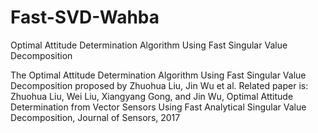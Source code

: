 # Fast-SVD-Wahba
Optimal Attitude Determination Algorithm Using Fast Singular Value Decomposition

The Optimal Attitude Determination Algorithm Using Fast Singular Value Decomposition proposed by Zhuohua Liu, Jin Wu et al. Related paper is: Zhuohua Liu, Wei Liu, Xiangyang Gong, and Jin Wu, Optimal Attitude Determination from Vector Sensors Using Fast Analytical Singular Value Decomposition, Journal of Sensors, 2017
